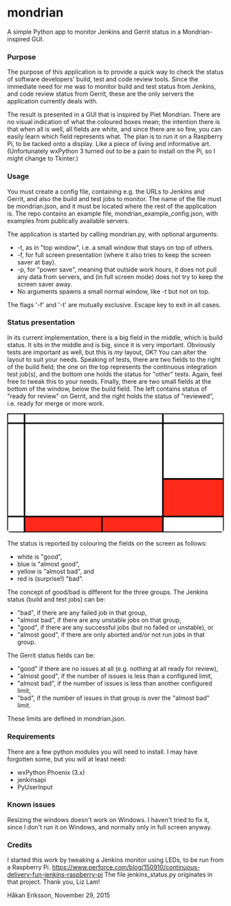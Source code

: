 # mondrian
A simple Python app to monitor Jenkins and Gerrit status in a Mondrian-inspired GUI.

### Purpose
The purpose of this application is to provide a quick way to check the status of 
software developers' build, test and code review tools. Since the immediate need
for me was to monitor build and test status from Jenkins, and code review status 
from Gerrit, these are the only servers the application currently deals with. 

The result is presented in a GUI that is inspired by Piet Mondrian. There are no
visual indication of what the coloured boxes mean; the intention there is that 
when all is well, all fields are white, and since there are so few, you can easily
learn which field represents what. 
The plan is to run it on a Raspberry Pi, to be tacked onto a display. Like a piece
of living and informative art. 
(Unfortunately wxPython 3 turned out to be a pain to install on the Pi, so I might
change to Tkinter.)

### Usage

You must create a config file, containing e.g. the URLs to Jenkins and Gerrit, and 
also the build and test jobs to monitor. The name of the file must be mondrian.json,
and it must be located where the rest of the application is. 
The repo contains an example file, mondrian_example_config.json, with examples from 
publically available servers. 

The application is started by calling mondrian.py, with optional arguments:

* -t, as in "top window", i.e. a small window that stays on top of others.
* -f, for full screen presentation (where it also tries to keep the screen saver at bay).
* -p, for "power save", meaning that outside work hours, it does not pull any data from
servers, and (in full screen mode) does not try to keep the screen saver away.
* No arguments spawns a small normal window, like -t but not on top.

The flags '-f' and '-t' are mutually exclusive.
Escape key to exit in all cases.

### Status presentation

In its current implementation, there is a big field in the middle, which is build 
status. It sits in the middle and is big, since it is very important. 
Obviously tests are important as well, but this is *my* layout, OK? You can alter
the layout to suit your needs.
Speaking of tests, there are two fields to the right of the build field; the one on
the top represents the continuous integration test job(s), and the bottom one holds
the status for "other" tests. Again, feel free to tweak this to your needs. 
Finally, there are two small fields at the bottom of the window, below the build
field. The left contains status of "ready for review" on Gerrit, and the right holds
the status of "reviewed", i.e. ready for merge or more work. 

![mondrian.py screenshot](doc/mondrian.jpg "In this example, the build and CI test jobs are OK, but 'other tests' fail (on the right), and (bottom row) there are a lot of changes on Gerrit that need your attention.")


The status is reported by colouring the fields on the screen as follows: 

* white is "good", 
* blue is "almost good", 
* yellow is "almost bad", and
* red is (surprise!) "bad".

The concept of good/bad is different for the three groups. 
The Jenkins status (build and test jobs) can be:

* "bad", if there are any failed job in that group,
* "almost bad", if there are any unstable jobs on that group,
* "good", if there are any successful jobs (but no failed or unstable), or
* "almost good", if there are only aborted and/or not run jobs in that group.

The Gerrit status fields can be:

* "good" if there are no issues at all (e.g. nothing at all ready for review),
* "almost good", if the number of issues is less than a configured limit,
* "almost bad", if the number of issues is less than another configured limit,
* "bad", if the number of issues in that group is over the "almost bad" limit.

These limits are defined in mondrian.json.


### Requirements
There are a few python modules you will need to install. I may have forgotten some, but 
you will at least need:

- wxPython Phoenix (3.x)
- jenkinsapi
- PyUserInput


### Known issues
Resizing the windows doesn't work on Windows. I haven't tried to fix it, since I don't run it on Windows, and normally only in full screen anyway.

### Credits
I started this work by tweaking a Jenkins monitor using LEDs, to be run from a Raspberry Pi.
https://www.perforce.com/blog/150910/continuous-delivery-fun-jenkins-raspberry-pi
The file jenkins_status.py originates in that project. 
Thank you, Liz Lam!


Håkan Eriksson, 
November 29, 2015
